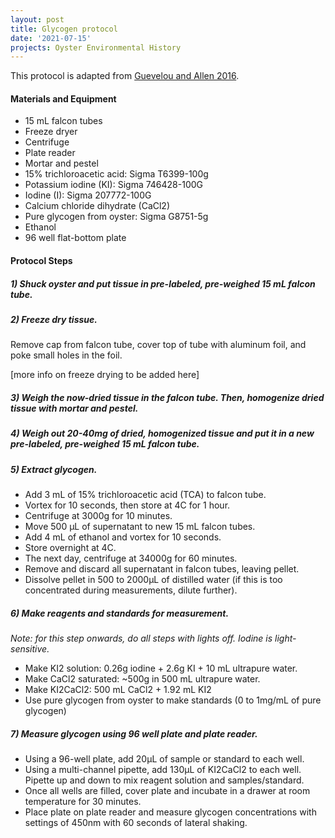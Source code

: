 ```yaml
---
layout: post
title: Glycogen protocol
date: '2021-07-15'
projects: Oyster Environmental History  
---
```


This protocol is adapted from [Guevelou and Allen 2016](https://www.sciencedirect.com/science/article/abs/pii/S0044848616301338). 


#### Materials and Equipment 
- 15 mL falcon tubes
- Freeze dryer
- Centrifuge
- Plate reader
- Mortar and pestel 
- 15% trichloroacetic acid: Sigma T6399-100g
- Potassium iodine (KI): Sigma 746428-100G
- Iodine (I): Sigma 207772-100G
- Calcium chloride dihydrate (CaCl2) 
- Pure glycogen from oyster: Sigma G8751-5g
- Ethanol
- 96 well flat-bottom plate

#### Protocol Steps 

##### 1) Shuck oyster and put tissue in pre-labeled, pre-weighed 15 mL falcon tube. 

##### 2) Freeze dry tissue. 

Remove cap from falcon tube, cover top of tube with aluminum foil, and poke small holes in the foil. 

[more info on freeze drying to be added here]

##### 3) Weigh the now-dried tissue in the falcon tube. Then, homogenize dried tissue with mortar and pestel. 

##### 4) Weigh out 20-40mg of dried, homogenized tissue and put it in a new pre-labeled, pre-weighed 15 mL falcon tube. 

##### 5) Extract glycogen. 

- Add 3 mL of 15% trichloroacetic acid (TCA) to falcon tube.
- Vortex for 10 seconds, then store at 4C for 1 hour.
- Centrifuge at 3000g for 10 minutes. 
- Move 500 µL of supernatant to new 15 mL falcon tubes. 
- Add 4 mL of ethanol and vortex for 10 seconds. 
- Store overnight at 4C. 
- The next day, centrifuge at 34000g for 60 minutes. 
- Remove and discard all supernatant in falcon tubes, leaving pellet. 
- Dissolve pellet in 500 to 2000µL of distilled water (if this is too concentrated during measurements, dilute further). 

##### 6) Make reagents and standards for measurement. 

*Note: for this step onwards, do all steps with lights off. Iodine is light-sensitive.*

- Make KI2 solution: 0.26g iodine + 2.6g KI + 10 mL ultrapure water.
- Make CaCl2 saturated: ~500g in 500 mL ultrapure water.
- Make KI2CaCl2: 500 mL CaCl2 + 1.92 mL KI2
- Use pure glycogen from oyster to make standards (0 to 1mg/mL of pure glycogen)

##### 7) Measure glycogen using 96 well plate and plate reader. 

- Using a 96-well plate, add 20µL of sample or standard to each well. 
- Using a multi-channel pipette, add 130µL of KI2CaCl2 to each well. Pipette up and down to mix reagent solution and samples/standard. 
- Once all wells are filled, cover plate and incubate in a drawer at room temperature for 30 minutes. 
- Place plate on plate reader and measure glycogen concentrations with settings of 450nm with 60 seconds of lateral shaking. 



